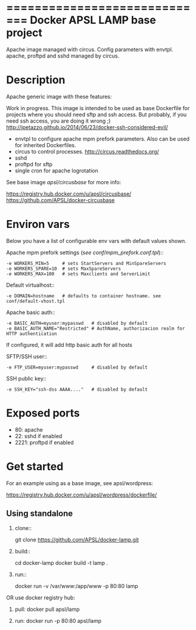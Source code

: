 =============================
Docker APSL LAMP base project
=============================

Apache image managed with circus. Config parameters with envtpl. apache, proftpd and sshd managed by circus.

Description
===========

Apache generic image with these features:

Work in progress. This image is intended to be used as base Dockerfile for
projects where you should need sftp and ssh access. But probably, if you need
ssh access, you are doing it wrong ;)
http://jpetazzo.github.io/2014/06/23/docker-ssh-considered-evil/

* envtpl to configure apache mpm prefork parameters. Also can be used for inherited Dockerfiles.
* circus to control processes. http://circus.readthedocs.org/
* sshd
* proftpd for sftp
* single cron for apache logrotation

See base image *apsl/circusbase* for more info:

https://registry.hub.docker.com/u/apsl/circusbase/
https://github.com/APSL/docker-circusbase


Environ vars
============

Below you have a list of configurable env vars with default values shown.

Apache mpm prefork settings (*see conf/mpm_prefork.conf.tpl*)::

    -e WORKERS_MIN=5     # sets StartServers and MinSpareServers
    -e WORKERS_SPARE=10  # sets MaxSpareServers
    -e WORKERS_MAX=100   # sets Maxclients and ServerLimit

Default virtualhost::

    -e DOMAIN=hostname   # defaults to container hostname. see conf/default-vhost.tpl

Apache basic auth::

    -e BASIC_AUTH=myuser:mypasswd   # disabled by default
    -e BASIC_AUTH_NAME="Restricted" # AuthName, authorizacion realm for HTTP authentication

If configured, it will add http basic auth for all hosts

SFTP/SSH user:: 

    -e FTP_USER=myuser:mypasswd     # disabled by default

SSH public key::

    -e SSH_KEY="ssh-dss AAAA...."   # disabled by default


Exposed ports
=============

* 80: apache
* 22: sshd if enabled
* 2221: proftpd if enabled


Get started
===========

For an example using as a base image, see apsl/wordpress:

https://registry.hub.docker.com/u/apsl/wordpress/dockerfile/

Using standalone
----------------

1. clone::

    git clone https://github.com/APSL/docker-lamp.git

2. build::

    cd docker-lamp
    docker build -t lamp .

3. run::

    docker run -v /var/www:/app/www -p 80:80 lamp 

OR use docker registry hub: 

1. pull: 
    docker pull apsl/lamp

2. run: 
    docker run  -p 80:80 apsl/lamp 


